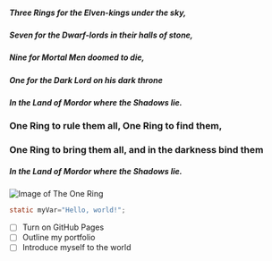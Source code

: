 ##### Three Rings for the Elven-kings under the sky,
##### Seven for the Dwarf-lords in their halls of stone,
##### Nine for Mortal Men doomed to die,
##### One for the Dark Lord on his dark throne
##### In the Land of Mordor where the Shadows lie.
###  One Ring to rule them all, One Ring to find them,
###  One Ring to bring them all, and in the darkness bind them
##### In the Land of Mordor where the Shadows lie.

![Image of The One Ring](https://tolkiengateway.net/w/images/thumb/c/ca/Donato_Giancola_-_The_Ruling_Ring.jpeg/320px-Donato_Giancola_-_The_Ruling_Ring.jpeg)

``` c
static myVar="Hello, world!";
```
- [ ] Turn on GitHub Pages
- [ ] Outline my portfolio
- [ ] Introduce myself to the world
